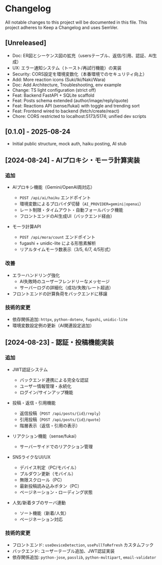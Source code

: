 # Changelog
All notable changes to this project will be documented in this file.
This project adheres to Keep a Changelog and uses SemVer.

## [Unreleased]
- Doc: ER図とシーケンス図の拡充（usersテーブル、返信/引用、認証、AI生成）
- UX: エラー通知システム（トースト/再試行機能）の実装
- Security: CORS設定を環境変数化（本番環境でのセキュリティ向上）
- Add: More reaction icons (Suki/Iki/Naki/Wara)
- Doc: Add Architecture, Troubleshooting, env example
- Change: TS light configuration (strict off)
- Feat: Backend FastAPI + SQLite scaffold
- Feat: Posts schema extended (author/image/reply/quote)
- Feat: Reactions API (sense/fukai) with toggle and trending sort
- Feat: Frontend wired to backend (fetch/create/react)
- Chore: CORS restricted to localhost:5173/5174; unified dev scripts

## [0.1.0] - 2025-08-24
- Initial public structure, mock auth, haiku posting, AI stub

## [2024-08-24] - AIプロキシ・モーラ計算実装

### 追加
- AIプロキシ機能（Gemini/OpenAI両対応）
  - `POST /api/ai/haiku` エンドポイント
  - 環境変数によるプロバイダ切替（`AI_PROVIDER=gemini|openai`）
  - レート制限・タイムアウト・自動フォールバック機能
  - フロントエンドのAI生成UI（バックエンド経由）

- モーラ計算API
  - `POST /api/mora/count` エンドポイント
  - fugashi + unidic-lite による形態素解析
  - リアルタイムモーラ数表示（3/5, 6/7, 4/5形式）

### 改善
- エラーハンドリング強化
  - AI失敗時のユーザーフレンドリーなメッセージ
  - サーバーログの詳細化（成功/失敗/レート超過）
- フロントエンドの計算負荷をバックエンドに移譲

### 技術的変更
- 依存関係追加: `httpx`, `python-dotenv`, `fugashi`, `unidic-lite`
- 環境変数設定例の更新（AI関連設定追加）

## [2024-08-23] - 認証・投稿機能実装

### 追加
- JWT認証システム
  - バックエンド連携による完全な認証
  - ユーザー情報管理・永続化
  - ログイン/サインアップ機能

- 投稿・返信・引用機能
  - 返信投稿（`POST /api/posts/{id}/reply`）
  - 引用投稿（`POST /api/posts/{id}/quote`）
  - 階層表示（返信・引用の表示）

- リアクション機能（sense/fukai）
  - サーバーサイドでのリアクション管理

- SNSライクなUI/UX
  - デバイス判定（PC/モバイル）
  - プルダウン更新（モバイル）
  - 無限スクロール（PC）
  - 最新投稿読み込みボタン（PC）
  - ページネーション・ローディング状態

- 人気/新着タブのサーバ連動
  - ソート機能（新着/人気）
  - ページネーション対応

### 技術的変更
- フロントエンド: `useDeviceDetection`, `usePullToRefresh` カスタムフック
- バックエンド: ユーザーテーブル追加、JWT認証実装
- 依存関係追加: `python-jose`, `passlib`, `python-multipart`, `email-validator`


